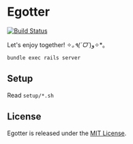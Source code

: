 # Egotter

[![Build Status](https://travis-ci.org/ts-3156/egotter.svg?branch=master)](https://travis-ci.org/ts-3156/egotter)

Let's enjoy together! ✧*｡٩(ˊᗜˋ*)و✧*｡

```
bundle exec rails server

```

## Setup

Read `setup/*.sh`

## License

Egotter is released under the [MIT License](http://www.opensource.org/licenses/MIT).

